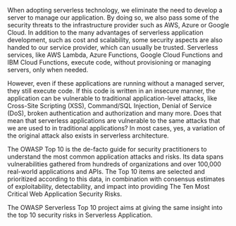 When adopting serverless technology, we eliminate the need to develop a server to manage our application. By doing so, we also pass some of the security threats to the infrastructure provider such as AWS, Azure or Google Cloud. In addition to the many advantages of serverless application development, such as cost and scalability, some security aspects are also handed to our service provider, which can usually be trusted. Serverless services, like AWS Lambda, Azure Functions, Google Cloud Functions and IBM Cloud Functions, execute code, without provisioning or managing servers, only when needed. 

However, even if these applications are running without a managed server, they still execute code. If this code is written in an insecure manner, the application can be vulnerable to traditional application-level attacks, like Cross-Site Scripting (XSS), Command/SQL Injection, Denial of Service (DoS), broken authentication and authorization and many more. Does that mean that serverless applications are vulnerable to the same attacks that we are used to in traditional applications? In most cases, yes, a variation of the original attack also exists in serverless architecture.

The OWASP Top 10 is the de-facto guide for security practitioners to understand the most common application attacks and risks. Its data spans vulnerabilities gathered from hundreds of organizations and over 100,000 real-world applications and APIs. The Top 10 items are selected and prioritized according to this data, in combination with consensus estimates of exploitability, detectability, and impact into providing The Ten Most Critical Web Application Security Risks.

The OWASP Serverless Top 10 project aims at giving the same insight into the top 10 security risks in Serverless Application.
